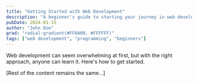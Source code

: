 ```yaml
---
title: "Getting Started with Web Development"
description: "A beginner's guide to starting your journey in web development"
pubDate: 2024-01-15
author: "John Doe"
grad: "radial-gradient(#FF6A00, #FFFFFF)"
tags: ["web development", "programming", "beginners"]
---
```


Web development can seem overwhelming at first, but with the right approach, anyone can learn it. Here's how to get started.

[Rest of the content remains the same...]